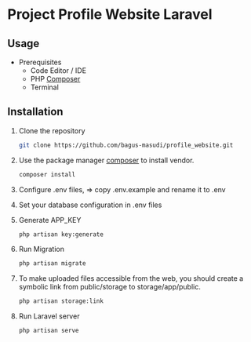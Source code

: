 # Project Profile Website Laravel

## Usage
- Prerequisites
    - Code Editor / IDE
    - PHP [Composer](https://getcomposer.org/download/)
    - Terminal

## Installation

1. Clone the repository
    ```bash
    git clone https://github.com/bagus-masudi/profile_website.git
    ```

2. Use the package manager [composer](https://getcomposer.org/download/) to install vendor.

    ```bash
    composer install
    ```

3. Configure .env files, => copy .env.example and rename it to .env

4. Set your database configuration in .env files

5. Generate APP_KEY

    ```bash
    php artisan key:generate
    ```

6. Run Migration

    ```bash
    php artisan migrate
    ```

7. To make uploaded files accessible from the web, you should create a symbolic link from public/storage to storage/app/public.

    ```bash
    php artisan storage:link
    ```

8. Run Laravel server

    ```bash
    php artisan serve
    ```
